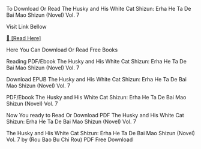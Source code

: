 To Download Or Read The Husky and His White Cat Shizun: Erha He Ta De Bai Mao Shizun (Novel) Vol. 7

Visit Link Bellow

[📖 [Read Here]](https://mobionlines.web.app/clouded/209544340-the-husky-and-his-white-cat-shizun)

Here You Can Download Or Read Free Books

Reading PDF/Ebook The Husky and His White Cat Shizun: Erha He Ta De Bai Mao Shizun (Novel) Vol. 7

Download EPUB The Husky and His White Cat Shizun: Erha He Ta De Bai Mao Shizun (Novel) Vol. 7

PDF/Ebook The Husky and His White Cat Shizun: Erha He Ta De Bai Mao Shizun (Novel) Vol. 7

Now You ready to Read Or Download PDF The Husky and His White Cat Shizun: Erha He Ta De Bai Mao Shizun (Novel) Vol. 7

The Husky and His White Cat Shizun: Erha He Ta De Bai Mao Shizun (Novel) Vol. 7 by (Rou Bao Bu Chi Rou) PDF Free Download
